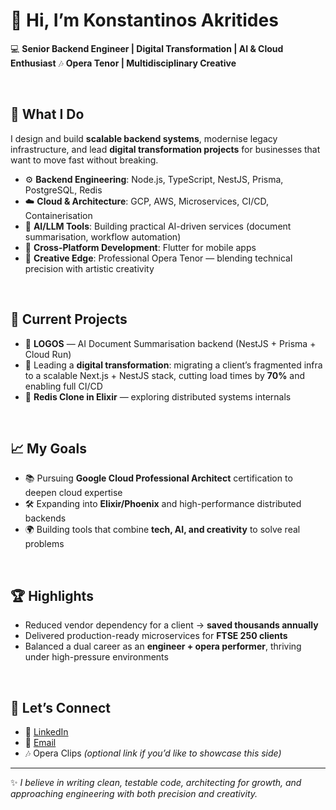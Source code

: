 # 👋 Hi, I’m Konstantinos Akritides  

💻 **Senior Backend Engineer | Digital Transformation | AI & Cloud Enthusiast**
🎶 **Opera Tenor | Multidisciplinary Creative**

<br>

## 🚀 What I Do  
I design and build **scalable backend systems**, modernise legacy infrastructure, and lead **digital transformation projects** for businesses that want to move fast without breaking.  

- ⚙️ **Backend Engineering**: Node.js, TypeScript, NestJS, Prisma, PostgreSQL, Redis  
- ☁️ **Cloud & Architecture**: GCP, AWS, Microservices, CI/CD, Containerisation  
- 🤖 **AI/LLM Tools**: Building practical AI-driven services (document summarisation, workflow automation)  
- 📱 **Cross-Platform Development**: Flutter for mobile apps  
- 🎼 **Creative Edge**: Professional Opera Tenor — blending technical precision with artistic creativity  

<br>

## 🌟 Current Projects  
- 📝 **LOGOS** — AI Document Summarisation backend (NestJS + Prisma + Cloud Run)
- 🔧 Leading a **digital transformation**: migrating a client’s fragmented infra to a scalable Next.js + NestJS stack, cutting load times by **70%** and enabling full CI/CD  
- 🧩 **Redis Clone in Elixir** — exploring distributed systems internals  

<br>

## 📈 My Goals  
- 📚 Pursuing **Google Cloud Professional Architect** certification to deepen cloud expertise  
- 🛠 Expanding into **Elixir/Phoenix** and high-performance distributed backends  
- 🌍 Building tools that combine **tech, AI, and creativity** to solve real problems  

<br>

## 🏆 Highlights  
- Reduced vendor dependency for a client → **saved thousands annually**  
- Delivered production-ready microservices for **FTSE 250 clients**  
- Balanced a dual career as an **engineer + opera performer**, thriving under high-pressure environments  

<br>

## 🔗 Let’s Connect  
- 💼 [LinkedIn](https://www.linkedin.com/in/konstantinos-akritides/)  
- 📧 [Email](mailto:konstantinos.akritides@gmail.com)  
- 🎶 Opera Clips _(optional link if you’d like to showcase this side)_  

---

✨ _I believe in writing clean, testable code, architecting for growth, and approaching engineering with both precision and creativity._  

